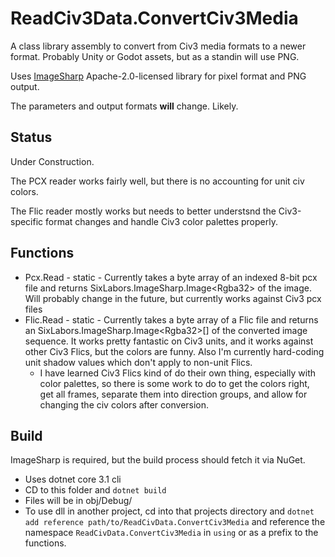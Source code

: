 # ReadCiv3Data.ConvertCiv3Media

A class library assembly to convert from Civ3 media formats to a newer format. Probably Unity or Godot assets, but as a standin will use PNG.

Uses [ImageSharp](https://github.com/SixLabors/ImageSharp) Apache-2.0-licensed library for pixel format and PNG output.

The parameters and output formats **will** change. Likely.

## Status

Under Construction.

The PCX reader works fairly well, but there is no accounting for unit civ colors.

The Flic reader mostly works but needs to better understsnd the Civ3-specific format changes and handle Civ3 color palettes properly.

## Functions

- Pcx.Read - static - Currently takes a byte array of an indexed 8-bit pcx file and returns SixLabors.ImageSharp.Image\<Rgba32\> of the image. Will probably change in the future, but currently works against Civ3 pcx files
- Flic.Read - static - Currently takes a byte array of a Flic file and returns an SixLabors.ImageSharp.Image\<Rgba32\>[] of the converted image sequence. It works pretty fantastic on Civ3 units, and it works against other Civ3 Flics, but the colors are funny. Also I'm currently hard-coding unit shadow values which don't apply to non-unit Flics.
  - I have learned Civ3 Flics kind of do their own thing, especially with color palettes, so there is some work to do to get the colors right, get all frames, separate them into direction groups, and allow for changing the civ colors after conversion.

## Build

ImageSharp is required, but the build process should fetch it via NuGet.

- Uses dotnet core 3.1 cli
- CD to this folder and `dotnet build`
- Files will be in obj/Debug/
- To use dll in another project, cd into that projects directory and `dotnet add reference path/to/ReadCivData.ConvertCiv3Media` and reference the namespace `ReadCivData.ConvertCiv3Media` in `using` or as a prefix to the functions.